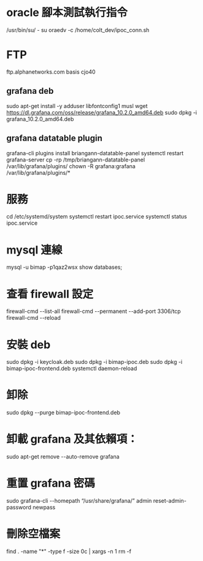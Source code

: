 # oracle 腳本測試執行指令
/usr/bin/su/ - su oraedv -c /home/colt_dev/ipoc_conn.sh

# FTP
ftp.alphanetworks.com
basis
cjo40

## grafana deb
sudo apt-get install -y adduser libfontconfig1 musl
wget https://dl.grafana.com/oss/release/grafana_10.2.0_amd64.deb
sudo dpkg -i grafana_10.2.0_amd64.deb

## grafana datatable plugin
grafana-cli plugins install briangann-datatable-panel
systemctl restart grafana-server
cp -rp /tmp/briangann-datatable-panel  /var/lib/grafana/plugins/
chown -R grafana:grafana /var/lib/grafana/plugins/*

# 服務
cd /etc/systemd/system
systemctl restart ipoc.service
systemctl status ipoc.service

# mysql 連線
mysql -u bimap -p1qaz2wsx
show databases;

# 查看 firewall 設定
firewall-cmd --list-all
firewall-cmd --permanent --add-port 3306/tcp
firewall-cmd --reload

# 安裝 deb
sudo dpkg -i keycloak.deb
sudo dpkg -i bimap-ipoc.deb
sudo dpkg -i bimap-ipoc-frontend.deb
systemctl daemon-reload

# 卸除
sudo dpkg --purge bimap-ipoc-frontend.deb
# 卸載 grafana 及其依賴項：
sudo apt-get remove --auto-remove grafana
# 重置 grafana 密碼
sudo grafana-cli --homepath “/usr/share/grafana/” admin reset-admin-password newpass

# 刪除空檔案
find . -name "*" -type f -size 0c | xargs -n 1 rm -f





